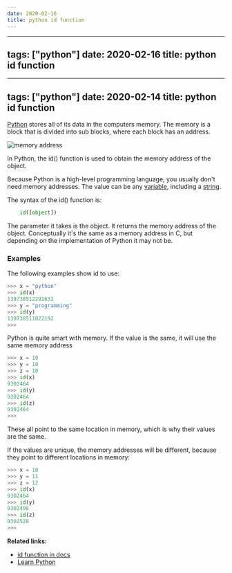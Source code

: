 ```yaml
---
date: 2020-02-16
title: python id function
---
```

---
tags: ["python"]
date: 2020-02-16
title: python id function
---
---
tags: ["python"]
date: 2020-02-14
title: python id function
---
[Python](https://python.org) stores all of its data in the computers memory. The memory is a block that is divided into sub blocks, where each block has an address.

![memory address](https://dev-to-uploads.s3.amazonaws.com/i/ndbhc7hlqprrter6ulz3.png)

In Python, the id() function is used to obtain the memory address of the object. 

Because Python is a high-level programming language, you usually don't need memory addresses. The value can be any [variable](https://pythonbasics.org/variables/), including a [string](https://pythonbasics.org/strings/).

The syntax of the id() function is:

```python
    id([object])
```
The parameter it takes is the object. It returns the memory address of the object. Conceptually it's the same as a memory address in C, but depending on the implementation of Python it may not be.

### Examples

The following examples show id to use:

```python
>>> x = "python"
>>> id(x)
139738512291632
>>> y = "programming"
>>> id(y)
139738511022192
>>> 
```

Python is quite smart with memory. If the value is the same, it will use the same memory address

```python
>>> x = 10
>>> y = 10
>>> z = 10
>>> id(x)
9302464
>>> id(y)
9302464
>>> id(z)
9302464
>>> 
```
These all point to the same location in memory, which is why their values are the same.

If the values are unique, the memory addresses will be different, because they point to different locations in memory:

```python
>>> x = 10
>>> y = 11
>>> z = 12
>>> id(x)
9302464
>>> id(y)
9302496
>>> id(z)
9302528
>>> 
```

**Related links:**
* [id function in docs](https://docs.python.org/3.5/library/functions.html#id)
* [Learn Python](https://gumroad.com/l/dcsp)

